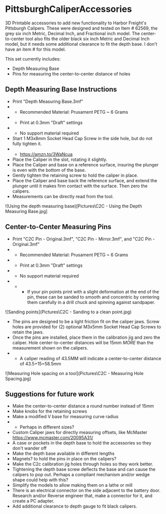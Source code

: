 # PittsburghCaliperAccessories
3D Printable accessories to add new functionality to Harbor Freight's Pittsburgh Calipers.  These were designed and tested on Item # 62569, the grey six inch Metric, Decimal Inch, and Fractional inch model.  The center-to-center tool also fits the older black six inch Metric and Decimal Inch model, but it needs some additional clearance to fit the depth base. I don't have an item # for this model.

This set currently includes:
* Depth Measuring Base
* Pins for measuring the center-to-center distance of holes


## Depth Measuring Base Instructions
* Print "Depth Measuring Base.3mf"
* * Recommended Material: Prusament PETG ~ 6 Grams
* * Print at 0.3mm "Draft" settings
* * No support material required
* Start 1 M3x8mm Socket Head Cap Screw in the side hole, but do not fully tighten it.
* * https://amzn.to/3WaNcua
* Place the Caliper in the slot, rotating it slightly.
* Place the Caliper and base on a reference surface, insuring the plunger is even with the bottom of the base.
* Gently tighten the retaining screw to hold the caliper in place.
* Place the Caliper and base back the reference surface, and extend the plunger until it makes firm contact with the surface.  Then zero the calipers.
* Measurements can be directly read from the tool.

!(Using the depth measuring base)[Pictures\C2C - Using the Depth Measuring Base.jpg]

## Center-to-Center Measuring Pins
* Print "C2C Pin - Original.3mf", "C2C Pin - Mirror.3mf", and "C2C Pin - Original.3mf"
* * Recommended Material: Prusament PETG ~ 6 Grams
* * Print at 0.3mm "Draft" settings
* * No support material required
* * * If your pin points print with a slight deformation at the end of the pin, these can be sanded to smooth and concentric by centering them carefully in a drill chuck and spinning against sandpaper.

![Sanding points](Pictures\C2C - Sanding to a clean point.jpg)

* The pins are designed to be a light friction fit on the caliper jaws. Screw holes are provided for (2) optional M3x5mm Socket Head Cap Screws to retain the jaws.
* Once the pins are installed, place them in the calibration jig and zero the caliper.  Hole center-to-center distances will be 15mm *MORE* than the measurement shown on the calipers.
* * A caliper reading of 43.5MM will indicate a center-to-center distance of 43.5+15=58.5mm

![Measuring Hole spacing on a tool](Pictures\C2C - Measuring Hole Spacing.jpg)


## Suggestions for future work
* Make the center-to-center distance a round number instead of 15mm
* Make knobs for the retaining screws
* Make a modified V base for measuring curve radius
* * Perhaps in different sizes?
* Custom Caliper jaws for directly measuring offsets, like McMaster https://www.mcmaster.com/20095A31/
* A case or pockets in the depth base to hold the accessories so they don't wander off
* Make the depth base available in different lengths
* Magnets? to hold the pins in place on the calipers?
* Make the C2c calibration jig holes through holes so they work better.
* Tightening the depth base screw deflects the base and can cause the calipers to pop out.  Perhaps a compliant mechanism and/or wedge shape could help with this?
* Simplify the models to allow making them on a lathe or mill
* There is an electrical connector on the side adjacent to the battery door.  Research and/or Reverse engineer that, make a connector for it, and create a PC adapter.
* Add additional clearance to depth gauge to fit black calipers.